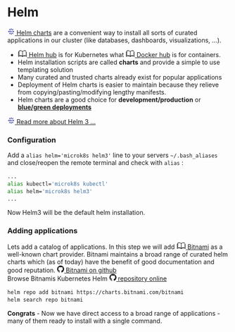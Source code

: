 # Helm

[![](images/ico/color/helm_16.png) Helm charts](https://helm.sh/) are a convenient way to install all sorts of curated applications in our cluster 
(like databases, dashboards, visualizations, ...).

- [![](images/ico/book_16.png) Helm hub](https://hub.helm.sh)
 is for Kubernetes what 
 [![](images/ico/book_16.png) Docker hub](https://hub.docker.com/) is for containers.
- Helm installation scripts are called **charts** and provide a simple to use templating solution
- Many curated and trusted charts already exist for popular applications
- Deployment of Helm charts is easier to maintain because they relieve from copying/pasting/modifying 
lengthy manifests.
- Helm charts are a good choice for **development/production** or 
[**blue/green deployments**](https://octopus.com/docs/deployment-patterns/blue-green-deployments)


[![](images/ico/color/helm_16.png) Read more about Helm 3 ...](https://helm.sh/blog/helm-3-released/)

### Configuration

Add a `alias helm='microk8s helm3'` line to your servers `~/.bash_aliases` and close/reopen the remote terminal 
and check with `alias` :

```bash
...
alias kubectl='microk8s kubectl'
alias helm='microk8s helm3'
...
```
Now Helm3 will be the default helm installation.

### Adding applications

Lets add a catalog of applications. In this step we will add 
[![](images/ico/book_16.png) Bitnami](https://bitnami.com/) as a well-known chart provider.
Bitnami maintains a broad range of curated helm charts which (as of today) have the benefit of
good documentation and good reputation.
[![](images/ico/github_16.png) Bitnami on github](https://github.com/bitnami/charts)  
Browse Bitnamis Kubernetes Helm [![](images/ico/github_16.png) repository online](https://github.com/bitnami/charts/tree/master/bitnami)

```bash
helm repo add bitnami https://charts.bitnami.com/bitnami
helm search repo bitnami
```

**Congrats** - Now we have direct access to a broad range of applications - many of them ready to install with a single command.
